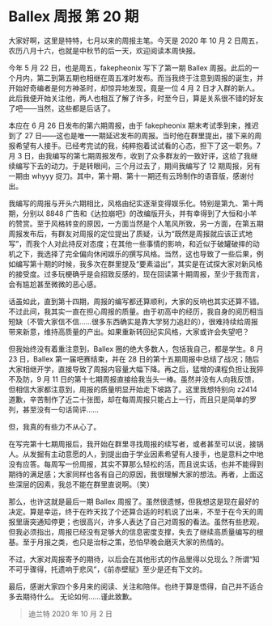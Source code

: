 # Ballex 周报 第 20 期

大家好啊，这里是特特，七月以来的周报主笔。今天是 2020 年 10 月 2 日周五，农历八月十六，也就是中秋节的后一天，欢迎阅读本周快报。

今年 5 月 22 日，也是周五，fakepheonix 写下了第一期 Ballex 周报。此后的一个月内，第二到第五期也相继在周五准时发布。而当我终于注意到周报的诞生，并开始好奇编者是何方神圣时，却惊异地发现，竟是一位 4 月 2 日才入群的新人。此后我便开始关注他，两人也相互了解了许多，时至今日，算是关系很不错的好友了吧——当然，这些都是后话了。

本应在 6 月 26 日发布的第六期周报，由于 fakepheonix 期末考试季到来，推迟到了 27 日——这也是唯一一期延迟发布的周报。当时他在群里提出，接下来的周报希望有人接手。已经考完试的我，纯粹抱着试试看的心态，担下了这一职务。7 月 3 日，由我编写的第七期周报发布，收到了众多群友的一致好评，这给了我继续编写下去的动力。于是转眼间，三个月过去了，期间我编写了 12 期周报，另有一期由 whyyy 捉刀。其中，第十期、第十一期还有云玲制作的语音版，感谢付出。

我编写的周报与开头六期相比，风格由纪实逐渐变得娱乐化。特别是第九、第十两期，分别以 8848 广告和《达拉崩吧》的改编版开头，并有幸得到了大恒和小羊的赞赏。至于风格转变的原因，一方面当然是个人笔风所致，另一方面，在第五期周报发布后，有群友对周报的定位提出了质疑，认为“既然是周报就应该正式地写”，而我个人对此持反对态度；在其他一些事情的影响，和近似于破罐破摔的动机之下，我选择了完全偏向休闲娱乐的撰写风格。当然，这也导致了一些后果，例如编写第十期的时候，我多次在群里提及“要素溢出”，其实是在试探大家对新风格的接受度。过多玩梗确乎是会招致反感的，现在回读第十期周报，至少于我而言，会有尴尬甚至微微的恶心感。

话虽如此，直到第十四期，周报的编写都还算顺利，大家的反响也其实还算不错。不过此间，我其实一直在担心周报的质量。由于初高中的经历，我自身的阅历相当短缺（不管大家信不信……很多东西确实是靠大学努力追赶的），很难持续给周报带来新意，维持高质量的产出。如果重新转回纪实风格，大家或许会失望吧？

但我始终没有着重注意到，Ballex 圈的绝大多数人，包括我自己，都是学生。8 月 23 日，Ballex 第一届吧赛结束，并在 28 日的第十五期周报中总结了战况；随后大家相继开学，直接导致了周报内容量大幅下降。再之后，猛增的课程负担让我猝不及防，9 月 11 日的第十七期周报直接给我当头一棒。虽然并没有人向我反馈，但相信大家都注意到，周报的质量明显开始走下坡路了。这里我想特别向 z2414 道歉，辛苦制作了近二十张图，却在每周周报只能占上一行，而且只是简单的罗列，甚至没有一句话简评……

但，我真的有些力不从心了。

在写完第十七期周报后，我开始在群里寻找周报的续写者，或者甚至可以说，接锅人。从发掘有主动意愿的人，到提出由于学业因素希望有人接手，也是意料之中地没有应答。每周写一份周报，其实不算那么轻松的活，而且说实话，也并不能得到期待的满足感；大家同样也各有自己的原因，我很理解大家的想法。再者，上面这些深层的因素，我总不能在群里直说啊。（笑）

那么，也许这就是最后一期 Ballex 周报了。虽然很遗憾，但我想这是现在最好的决定。算是幸运，终于在昨天找了个还算合适的时机说了出来，不至于在今天的周报里唐突通知停更；也很高兴，许多人表达了自己对周报的看法。虽然有些悲观，但我必须指出，周报已经没有足够大的信息密度支撑，失去了继续高质量编写的根基。至于月报之类，也只是治标之策，恐怕早晚会磨灭大家的热情的。

不过，大家对周报寄予的期待，以后会在其他形式的作品里得以兑现么？所谓“知不可乎骤得，托遗响于悲风”，《前赤壁赋》至少是还有下文的。

最后，感谢大家四个多月来的阅读、关注和陪伴。也终于算是悟得，自己并不适合多去期待什么。
无论如何……谨此致歉。

> 迪兰特
> 2020 年 10 月 2 日
